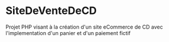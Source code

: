 # SiteDeVenteDeCD
Projet PHP visant à la création d'un site eCommerce de CD avec l'implementation d'un panier et d'un paiement fictif
